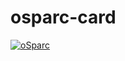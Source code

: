 # osparc-card

[![oSparc](http://localhost:8080/card?studyUrl=https://raw.githubusercontent.com/pcrespov/osparc-sample-studies/master/Sleepers%20A%20lot/project.json)](https://osparc.io/)

